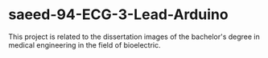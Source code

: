 # saeed-94-ECG-3-Lead-Arduino

This project is related to the dissertation images of the bachelor's degree in medical engineering in the field of bioelectric.
